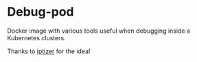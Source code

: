 # Debug-pod

Docker image with various tools useful when debugging inside a Kubernetes clusters.

Thanks to [iptizer](https://github.com/iptizer/swiss) for the idea!
